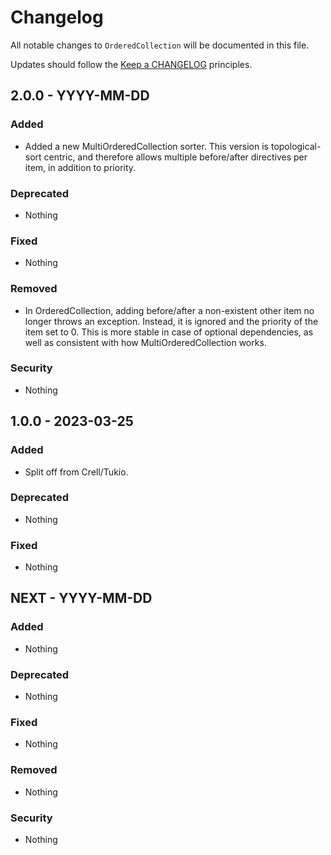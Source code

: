 # Changelog

All notable changes to `OrderedCollection` will be documented in this file.

Updates should follow the [Keep a CHANGELOG](http://keepachangelog.com/) principles.

## 2.0.0 - YYYY-MM-DD

### Added
- Added a new MultiOrderedCollection sorter. This version is topological-sort centric, and therefore allows multiple before/after directives per item, in addition to priority.

### Deprecated
- Nothing

### Fixed
- Nothing

### Removed
- In OrderedCollection, adding before/after a non-existent other item no longer throws an exception.  Instead, it is ignored and the priority of the item set to 0.  This is more stable in case of optional dependencies, as well as consistent with how MultiOrderedCollection works.

### Security
- Nothing


## 1.0.0 - 2023-03-25

### Added
- Split off from Crell/Tukio.

### Deprecated
- Nothing

### Fixed
- Nothing

## NEXT - YYYY-MM-DD

### Added
- Nothing

### Deprecated
- Nothing

### Fixed
- Nothing

### Removed
- Nothing

### Security
- Nothing
